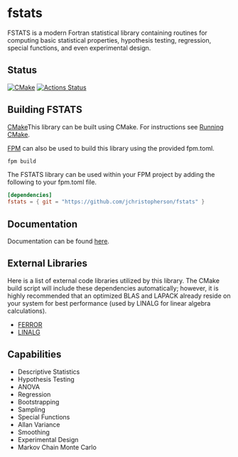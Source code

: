# fstats
FSTATS is a modern Fortran statistical library containing routines for computing basic statistical properties, hypothesis testing, regression, special functions, and even experimental design.

## Status
[![CMake](https://github.com/jchristopherson/fstats/actions/workflows/cmake.yml/badge.svg)](https://github.com/jchristopherson/fstats/actions/workflows/cmake.yml)
[![Actions Status](https://github.com/jchristopherson/fstats/workflows/fpm/badge.svg)](https://github.com/jchristopherson/fstats/actions)

## Building FSTATS
[CMake](https://cmake.org/)This library can be built using CMake.  For instructions see [Running CMake](https://cmake.org/runningcmake/).

[FPM](https://github.com/fortran-lang/fpm) can also be used to build this library using the provided fpm.toml.
```txt
fpm build
```
The FSTATS library can be used within your FPM project by adding the following to your fpm.toml file.
```toml
[dependencies]
fstats = { git = "https://github.com/jchristopherson/fstats" }
```

## Documentation
Documentation can be found [here](https://jchristopherson.github.io/fstats/).

## External Libraries
Here is a list of external code libraries utilized by this library.  The CMake build script will include these dependencies automatically; however, it is highly recommended that an optimized BLAS and LAPACK already reside on your system for best performance (used by LINALG for linear algebra calculations).
- [FERROR](https://github.com/jchristopherson/ferror)
- [LINALG](https://github.com/jchristopherson/linalg)

## Capabilities
- Descriptive Statistics
- Hypothesis Testing
- ANOVA
- Regression
- Bootstrapping
- Sampling
- Special Functions
- Allan Variance
- Smoothing
- Experimental Design
- Markov Chain Monte Carlo